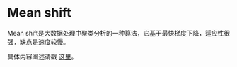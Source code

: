 # Mean shift
Mean shift是大数据处理中聚类分析的一种算法，它基于最快梯度下降，适应性很强，缺点是速度较慢。

具体内容阐述请戳 [这里](https://anlutong.github.io/2016/10/09/mean-shift/)。